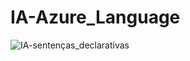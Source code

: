 # IA-Azure_Language
![IA-sentenças_declarativas](https://github.com/user-attachments/assets/0d5bd0e7-d619-4029-af22-1de77942645d)
